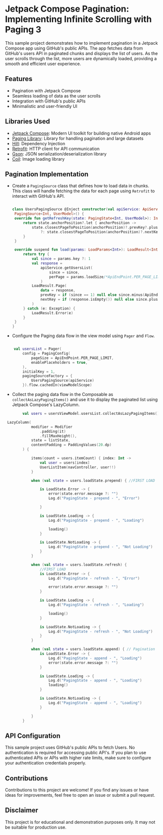 # Jetpack Compose Pagination: Implementing Infinite Scrolling with Paging 3

This sample project demonstrates how to implement pagination in a Jetpack Compose app using GitHub's public APIs. The app fetches data from GitHub's users API in paginated chunks and displays the list of users. As the user scrolls through the list, more users are dynamically loaded, providing a smooth and efficient user experience.

## Features
- Pagination with Jetpack Compose 
- Seamless loading of data as the user scrolls 
- Integration with GitHub's public APIs
- Minimalistic and user-friendly UI

## Libraries Used

- [Jetpack Compose](https://developer.android.com/jetpack/compose): Modern UI toolkit for building native Android apps
- [Paging Library](https://developer.android.com/topic/libraries/architecture/paging/v3-overview): Library for handling pagination and large datasets
- [Hilt](https://developer.android.com/training/dependency-injection/hilt-android): Dependency Injection
- [Retrofit](https://square.github.io/retrofit/): HTTP client for API communication
- [Gson](): JSON serialization/deserialization library
- [Coil](https://github.com/coil-kt/coil#jetpack-compose): Image loading library 
  

## Pagination Implementation

- Create a `PagingSource` class that defines how to load data in chunks. This class will handle fetching the data for each page using `Retrofit` to interact with GitHub's API.
   ```kotlin
   
  class UsersPagingSource @Inject constructor(val apiService: ApiService) :
    PagingSource<Int, UserModel>() {
    override fun getRefreshKey(state: PagingState<Int, UserModel>): Int? {
        return state.anchorPosition?.let { anchorPosition ->
            state.closestPageToPosition(anchorPosition)?.prevKey?.plus(ApiEndPoint.PER_PAGE_LIMIT)
                ?: state.closestPageToPosition(anchorPosition)?.nextKey?.minus(ApiEndPoint.PER_PAGE_LIMIT)
        }
    }

    override suspend fun load(params: LoadParams<Int>): LoadResult<Int, UserModel> {
        return try {
            val since = params.key ?: 1
            val response =
                apiService.getUsersList(
                    since = since,
                    perPage = params.loadSize/*ApiEndPoint.PER_PAGE_LIMIT*/
                )
            LoadResult.Page(
                data = response,
                prevKey = if (since == 1) null else since.minus(ApiEndPoint.PER_PAGE_LIMIT),
                nextKey = if (response.isEmpty()) null else since.plus(ApiEndPoint.PER_PAGE_LIMIT),
            )
        } catch (e: Exception) {
            LoadResult.Error(e)
        }
    }
  }
   
   ```
   
- Configure the Paging data flow in the view model using `Pager` and `Flow`.
```kotlin

    val usersList = Pager(
        config = PagingConfig(
            pageSize = ApiEndPoint.PER_PAGE_LIMIT,
            enablePlaceholders = true,
        ),
        initialKey = 1,
        pagingSourceFactory = {
            UsersPagingSource(apiService)
        }).flow.cachedIn(viewModelScope)

```



- Collect the paging data flow in the Composable as `collectAsLazyPagingItems()` and use it to display the paginated list using Jetpack Compose's LazyColumn.
```kotlin
        val users = usersViewModel.usersList.collectAsLazyPagingItems()

```

```kotlin
 LazyColumn(
            modifier = Modifier
                .padding(it)
                .fillMaxHeight(),
            state = listState,
            contentPadding = PaddingValues(20.dp)
        ) {

            items(count = users.itemCount) { index: Int ->
                val user = users[index]
                UserListItem(navController, user!!)
            }

            when (val state = users.loadState.prepend) { //FIRST LOAD

                is LoadState.Error -> {
                    error(state.error.message ?: "")
                    Log.d("PagingState - prepend - ", "Error")

                }

                is LoadState.Loading -> {
                    Log.d("PagingState - prepend - ", "Loading")

                    loading()
                }

                is LoadState.NotLoading -> {
                    Log.d("PagingState - prepend - ", "Not Loading")
                }
            }

            when (val state = users.loadState.refresh) {
                //FIRST LOAD
                is LoadState.Error -> {
                    Log.d("PagingState - refresh - ", "Error")

                    error(state.error.message ?: "")
                }

                is LoadState.Loading -> {
                    Log.d("PagingState - refresh - ", "Loading")

                    loading()
                }

                is LoadState.NotLoading -> {
                    Log.d("PagingState - refresh - ", "Not Loading")
                }
            }

            when (val state = users.loadState.append) { // Pagination
                is LoadState.Error -> {
                    Log.d("PagingState - append - ", "Loading")
                    error(state.error.message ?: "")
                }

                is LoadState.Loading -> {
                    Log.d("PagingState - append - ", "Loading")
                    loading()
                }

                is LoadState.NotLoading -> {
                    Log.d("PagingState - append - ", "Loading")
                }

            }
        }
```


## API Configuration
This sample project uses GitHub's public APIs to fetch Users. No authentication is required for accessing public API's. If you plan to use authenticated APIs or APIs with higher rate limits, make sure to configure your authentication credentials properly.

## Contributions
Contributions to this project are welcome! If you find any issues or have ideas for improvements, feel free to open an issue or submit a pull request.

## Disclaimer
This project is for educational and demonstration purposes only. It may not be suitable for production use.







